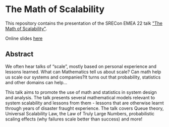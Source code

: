 # The Math of Scalability
This repository contains the presentation of the SRECon EMEA 22 talk ["The Math of Scalability"](https://www.usenix.org/conference/srecon22emea/presentation/ish-shalom).

Online slides [here](https://nukemberg.github.io/the-math-of-scalability/)

## Abstract
We often hear talks of “scale”, mostly based on personal experience and lessons learned. What can Mathematics tell us about scale? Can math help us scale our systems and companies?It turns out that probability, statistics and other domains can help…

This talk aims to promote the use of math and statistics in system design and analysis. The talk presents several mathematical models relevant to system scalability and lessons from them - lessons that are otherwise learnt through years of disaster fraught experience. The talk covers Queue theory, Universal Scalability Law, the Law of Truly Large Numbers, probabilistic scaling effects (why failures scale better than success) and more!

